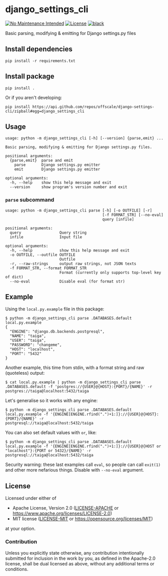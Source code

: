 django_settings_cli
===================
[![No Maintenance Intended](http://unmaintained.tech/badge.svg)](http://unmaintained.tech)
[![License](https://img.shields.io/badge/license-Apache--2.0%20OR%20MIT-blue.svg)](https://opensource.org/licenses/Apache-2.0)
[![black](https://img.shields.io/badge/code%20style-black-000000.svg)](https://github.com/psf/black)

Basic parsing, modifying & emitting for Django settings.py files

## Install dependencies

    pip install -r requirements.txt

## Install package

    pip install .

Or if you aren't developing:

    pip install https://api.github.com/repos/offscale/django-settings-cli/zipball#egg=django_settings_cli

## Usage

    usage: python -m django_settings_cli [-h] [--version] {parse,emit} ...
    
    Basic parsing, modifying & emitting for Django settings.py files.
    
    positional arguments:
      {parse,emit}  parse and emit
        parse       Django settings.py emitter
        emit        Django settings.py emitter
    
    optional arguments:
      -h, --help    show this help message and exit
      --version     show program's version number and exit

### `parse` subcommand

    usage: python -m django_settings_cli parse [-h] [-o OUTFILE] [-r]
                                               [-f FORMAT_STR] [--no-eval]
                                               query [infile]
    
    positional arguments:
      query                 Query string
      infile                Input file
    
    optional arguments:
      -h, --help            show this help message and exit
      -o OUTFILE, --outfile OUTFILE
                            Outfile
      -r, --raw-strings     output raw strings, not JSON texts
      -f FORMAT_STR, --format FORMAT_STR
                            Format (currently only supports top-level key of dict)
      --no-eval             Disable eval (for format str)

## Example

Using the `local.py.example` file in this package:

    $ python -m django_settings_cli parse .DATABASES.default local.py.example
    {
      "ENGINE": "django.db.backends.postgresql",
      "NAME": "taiga",
      "USER": "taiga",
      "PASSWORD": "changeme",
      "HOST": "localhost",
      "PORT": "5432"
    }

Another example, this time from stdin, with a format string and raw (quoteless) output:

    $ cat local.py.example | python -m django_settings_cli parse .DATABASES.default -f 'postgres://{USER}@{HOST}:{PORT}/{NAME}' -r
    postgres://taiga@localhost:5432/taiga

Let's generalise so it works with any engine:

    $ python -m django_settings_cli parse .DATABASES.default local.py.example -f '{ENGINE[ENGINE.rfind(".")+1:]}://{USER}@{HOST}:{PORT}/{NAME}' -r
    postgresql://taiga@localhost:5432/taiga

You can also set default values with `or`, like:

    $ python -m django_settings_cli parse .DATABASES.default local.py.example -f '{ENGINE[ENGINE.rfind(".")+1:]}://{USER}@{HOST or "localhost"}:{PORT or 5432}/{NAME}' -r
    postgresql://taiga@localhost:5432/taiga

Security warning: these last examples call `eval`, so people can call `exit(1)` and other more nefarious things. Disable with `--no-eval` argument.

## License

Licensed under either of

- Apache License, Version 2.0 ([LICENSE-APACHE](LICENSE-APACHE) or <https://www.apache.org/licenses/LICENSE-2.0>)
- MIT license ([LICENSE-MIT](LICENSE-MIT) or <https://opensource.org/licenses/MIT>)

at your option.

### Contribution

Unless you explicitly state otherwise, any contribution intentionally submitted
for inclusion in the work by you, as defined in the Apache-2.0 license, shall be
dual licensed as above, without any additional terms or conditions.
